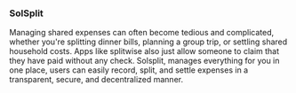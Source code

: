 ### SolSplit
Managing shared expenses can often become tedious and complicated, whether you're splitting dinner bills, planning a group trip, or settling shared household costs. Apps like splitwise also just allow someone to claim that they have paid without any check. Solsplit, manages everything for you in one place, users can easily record, split, and settle expenses in a transparent, secure, and decentralized manner. 

